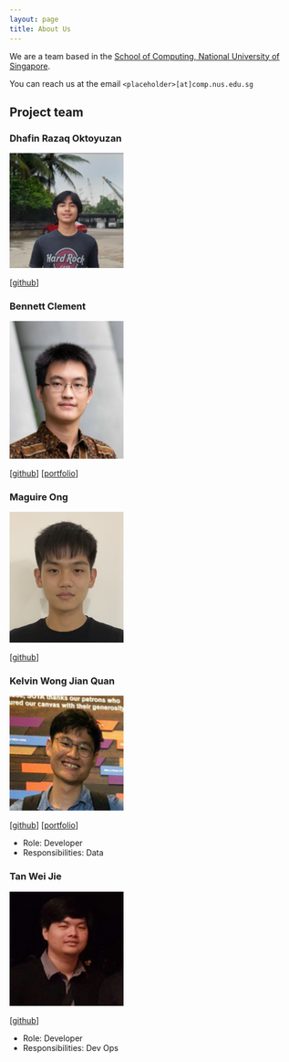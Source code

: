 ```yaml
---
layout: page
title: About Us
---
```


We are a team based in the [School of Computing, National University of Singapore](http://www.comp.nus.edu.sg).

You can reach us at the email `<placeholder>[at]comp.nus.edu.sg`

## Project team

### Dhafin Razaq Oktoyuzan
<img src="images/dhafinrazaq.png" width="200px">

[[github](https://github.com/dhafinrazaq)]

### Bennett Clement

<img src="images/benclmnt.png" width="200px">

[[github](https://github.com/benclmnt)]
[[portfolio](team/benclmnt.md)]

### Maguire Ong

<img src="images/maguireong.png" width="200px">

[[github](http://github.com/maguireong)]

### Kelvin Wong Jian Quan

<img src="images/kelvinvin.png" width="200px">

[[github](http://github.com/kelvinvin)] [[portfolio](https://github.com/kelvinvin?tab=repositories)]
* Role: Developer
* Responsibilities: Data

### Tan Wei Jie

<img src="images/tanweijie.png" width="200px">

[[github](http://github.com/tanweijie123)]

* Role: Developer
* Responsibilities: Dev Ops

